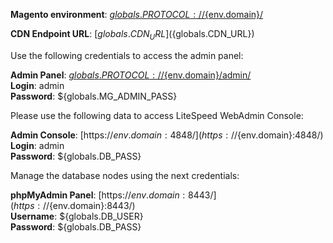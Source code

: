 **Magento environment**: [${globals.PROTOCOL}://${env.domain}/](${globals.PROTOCOL}://${env.domain}/)

**CDN Endpoint URL**:  [${globals.CDN_URL}](${globals.CDN_URL})

Use the following credentials to access the admin panel:

**Admin Panel**: [${globals.PROTOCOL}://${env.domain}/admin/](${globals.PROTOCOL}://${env.domain}/admin/)  
**Login**: admin  
**Password**: ${globals.MG_ADMIN_PASS}  

Please use the following data to access LiteSpeed WebAdmin Console:

**Admin Console**: [https://${env.domain}:4848/](https://${env.domain}:4848/)   
**Login**: admin    
**Password**: ${globals.DB_PASS}  

Manage the database nodes using the next credentials:

**phpMyAdmin Panel**: [https://${env.domain}:8443/](https://${env.domain}:8443/)  
**Username**: ${globals.DB_USER}    
**Password**: ${globals.DB_PASS}  
